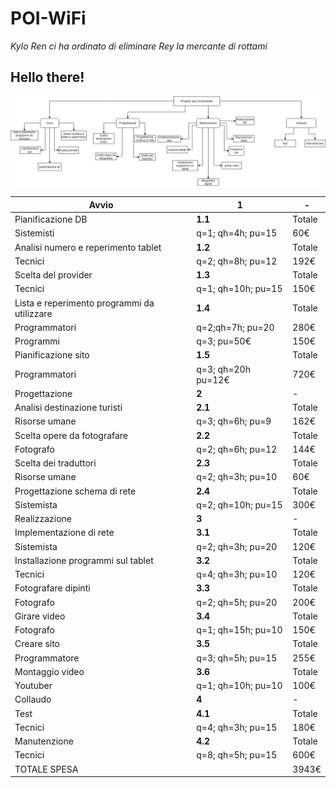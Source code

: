 # POI-WiFi

*Kylo Ren ci ha ordinato di eliminare Rey la mercante di rottami*

## Hello there!

![WBS](/immagini/WBS_con_sfondo.png "WBS")

|Avvio|**1**|-|
|-|-|-|
|Pianificazione DB|**1.1**|Totale|
|Sistemisti|q=1; qh=4h; pu=15|60€|
|Analisi numero e reperimento tablet|**1.2**|Totale|
|Tecnici|q=2; qh=8h; pu=12|192€|
|Scelta del provider|**1.3**|Totale|
|Tecnici|q=1; qh=10h; pu=15|150€|
|Lista e reperimento programmi da utilizzare|**1.4**|Totale|
|Programmatori|q=2;qh=7h; pu=20|280€|
|Programmi|q=3; pu=50€|150€|
|Pianificazione sito|**1.5**|Totale|
|Programmatori|q=3; qh=20h pu=12€|720€|
|Progettazione|**2**|-|
|Analisi destinazione turisti|**2.1**|Totale|
|Risorse umane|q=3; qh=6h; pu=9|162€|
|Scelta opere da fotografare|**2.2**|Totale|
|Fotografo|q=2; qh=6h; pu=12|144€|
|Scelta dei traduttori|**2.3**|Totale|
|Risorse umane|q=2; qh=3h; pu=10|60€|
|Progettazione schema di rete|**2.4**|Totale|
|Sistemista|q=2; qh=10h; pu=15|300€|
|Realizzazione|**3**|-|
|Implementazione di rete|**3.1**|Totale|
|Sistemista|q=2; qh=3h; pu=20|120€|
|Installazione programmi sul tablet |**3.2**|Totale|
|Tecnici|q=4; qh=3h; pu=10|120€|
|Fotografare dipinti|**3.3**|Totale|
|Fotografo|q=2; qh=5h; pu=20|200€|
|Girare video|**3.4**|Totale|
|Fotografo|q=1; qh=15h; pu=10|150€|
|Creare sito|**3.5**|Totale|
|Programmatore|q=3; qh=5h; pu=15|255€|
|Montaggio video|**3.6**|Totale|
|Youtuber|q=1; qh=10h; pu=10|100€|
|Collaudo|**4**|-|
|Test|**4.1**|Totale|
|Tecnici|q=4; qh=3h; pu=15|180€|
|Manutenzione|**4.2**|Totale|
|Tecnici|q=8; qh=5h; pu=15|600€|
|TOTALE SPESA||3943€|